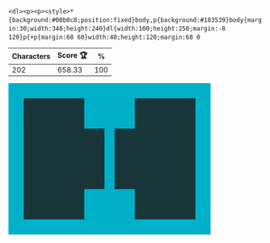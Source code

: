 `<dl><p><p><style>*{background:#00b0c8;position:fixed}body,p{background:#183539}body{margin:30;width:340;height:240}dl{width:100;height:250;margin:-8 120}p{+p{margin:68 60}width:40;height:120;margin:68 0`

| Characters | Score 🏆 | %   |
| ---------- | -------- | --- |
| 202        | 658.33   | 100 |

![](/2025/Feb2025/13/20250213.png)
